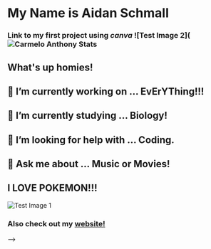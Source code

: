 # My Name is Aidan Schmall
### Link to my first project using *canva* ![Test Image 2](![Carmelo Anthony Stats](https://user-images.githubusercontent.com/71460320/94183289-3360de00-fe70-11ea-8747-1aa2872145e9.png)

## What's up homies! 
## 🔭 I’m currently working on ... EvErYThing!!!
## 🌱 I’m currently studying ... Biology!
## 🤔 I’m looking for help with ... Coding.
## 💬 Ask me about ... Music or Movies!
## I LOVE POKEMON!!!
![Test Image 1](https://i.pinimg.com/originals/58/bf/1d/58bf1df645702bdc9e38ef9014a1f3d1.png)

### Also check out my [website!](https://aws-music.com)
-->

